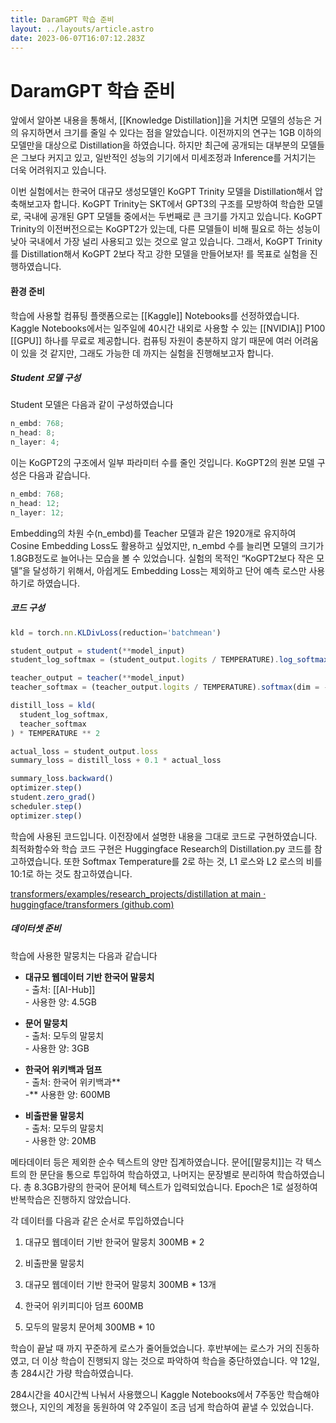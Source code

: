 ```yaml
---
title: DaramGPT 학습 준비
layout: ../layouts/article.astro
date: 2023-06-07T16:07:12.283Z
---
```


# DaramGPT 학습 준비

앞에서 알아본 내용을 통해서, [[Knowledge Distillation]]을 거치면 모델의 성능은 거의 유지하면서 크기를 줄일 수 있다는 점을 알았습니다. 이전까지의 연구는 1GB 이하의 모델만을 대상으로 Distillation을 하였습니다. 하지만 최근에 공개되는 대부분의 모델들은 그보다 커지고 있고, 일반적인 성능의 기기에서 미세조정과 Inference를 거치기는 더욱 어려워지고 있습니다.

이번 실험에서는 한국어 대규모 생성모델인 KoGPT Trinity 모델을 Distillation해서 압축해보고자 합니다. KoGPT Trinity는 SKT에서 GPT3의 구조를 모방하여 학습한 모델로, 국내에 공개된 GPT 모델들 중에서는 두번째로 큰 크기를 가지고 있습니다. KoGPT Trinity의 이전버전으로는 KoGPT2가 있는데, 다른 모델들이 비해 필요로 하는 성능이 낮아 국내에서 가장 널리 사용되고 있는 것으로 알고 있습니다. 그래서, KoGPT Trinity를 Distillation해서 KoGPT 2보다 작고 강한 모델을 만들어보자! 를 목표로 실험을 진행하였습니다.

#### **환경 준비**

학습에 사용할 컴퓨팅 플랫폼으로는 [[Kaggle]] Notebooks를 선정하였습니다. Kaggle Notebooks에서는 일주일에 40시간 내외로 사용할 수 있는 [[NVIDIA]] P100 [[GPU]] 하나를 무료로 제공합니다. 컴퓨팅 자원이 충분하지 않기 때문에 여러 어려움이 있을 것 같지만, 그래도 가능한 데 까지는 실험을 진행해보고자 합니다.

##### **Student 모델 구성**

Student 모델은 다음과 같이 구성하였습니다

```javascript
n_embd: 768;
n_head: 8;
n_layer: 4;
```

이는 KoGPT2의 구조에서 일부 파라미터 수를 줄인 것입니다. KoGPT2의 원본 모델 구성은 다음과 같습니다.

```javascript
n_embd: 768;
n_head: 12;
n_layer: 12;
```

Embedding의 차원 수(n_embd)를 Teacher 모델과 같은 1920개로 유지하여 Cosine Embedding Loss도 활용하고 싶었지만, n_embd 수를 늘리면 모델의 크기가 1.8GB정도로 늘어나는 모습을 볼 수 있었습니다. 실험의 목적인 “KoGPT2보다 작은 모델”을 달성하기 위해서, 아쉽게도 Embedding Loss는 제외하고 단어 예측 로스만 사용하기로 하였습니다.

##### **코드 구성**

```javascript
kld = torch.nn.KLDivLoss(reduction='batchmean')

student_output = student(**model_input)
student_log_softmax = (student_output.logits / TEMPERATURE).log_softmax(dim = -1)

teacher_output = teacher(**model_input)
teacher_softmax = (teacher_output.logits / TEMPERATURE).softmax(dim = -1)

distill_loss = kld(
  student_log_softmax,
  teacher_softmax
) * TEMPERATURE ** 2

actual_loss = student_output.loss
summary_loss = distill_loss + 0.1 * actual_loss

summary_loss.backward()
optimizer.step()
student.zero_grad()
scheduler.step()
optimizer.step()
```

학습에 사용된 코드입니다. 이전장에서 설명한 내용을 그대로 코드로 구현하였습니다. 최적화함수와 학습 코드 구현은 Huggingface Research의 Distillation.py 코드를 참고하였습니다. 또한 Softmax Temperature를 2로 하는 것, L1 로스와 L2 로스의 비를 10:1로 하는 것도 참고하였습니다.

[transformers/examples/research_projects/distillation at main · huggingface/transformers (github.com)](https://github.com/huggingface/transformers/tree/main/examples/research_projects/distillation)

##### **데이터셋 준비**

학습에 사용한 말뭉치는 다음과 같습니다

- **대규모 웹데이터 기반 한국어 말뭉치**\
  \- 출처: [[AI-Hub]]\
  \- 사용한 양: 4.5GB

- **문어 말뭉치**\
  \- 출처: 모두의 말뭉치\
  \- 사용한 양: 3GB

- **한국어 위키백과 덤프**\
  \- 출처: 한국어 위키백과**\
  \-** 사용한 양: 600MB

- **비출판물 말뭉치**\
  \- 출처: 모두의 말뭉치\
  \- 사용한 양: 20MB

메타데이터 등은 제외한 순수 텍스트의 양만 집계하였습니다. 문어[[말뭉치]]는 각 텍스트의 한 문단을 통으로 투입하여 학습하였고, 나머지는 문장별로 분리하여 학습하였습니다. 총 8.3GB가량의 한국어 문어체 텍스트가 입력되었습니다. Epoch은 1로 설정하여 반복학습은 진행하지 않았습니다.

각 데이터를 다음과 같은 순서로 투입하였습니다

1. 대규모 웹데이터 기반 한국어 말뭉치 300MB \* 2

2. 비출판물 말뭉치

3. 대규모 웹데이터 기반 한국어 말뭉치 300MB \* 13개

4. 한국어 위키피디아 덤프 600MB

5. 모두의 말뭉치 문어체 300MB \* 10

학습이 끝날 때 까지 꾸준하게 로스가 줄어들었습니다. 후반부에는 로스가 거의 진동하였고, 더 이상 학습이 진행되지 않는 것으로 파악하여 학습을 중단하였습니다. 약 12일, 총 284시간 가량 학습하였습니다.

284시간을 40시간씩 나눠서 사용했으니 Kaggle Notebooks에서 7주동안 학습해야 했으나, 지인의 계정을 동원하여 약 2주일이 조금 넘게 학습하여 끝낼 수 있었습니다.
